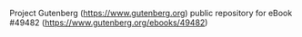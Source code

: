 Project Gutenberg (https://www.gutenberg.org) public repository for eBook #49482 (https://www.gutenberg.org/ebooks/49482)
